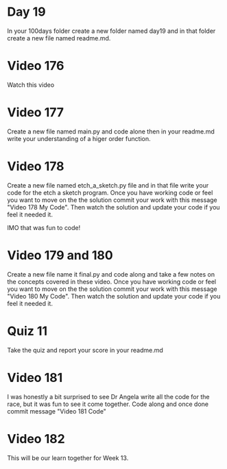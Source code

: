 # Day 19
In your 100days folder create a new folder named day19 and in that folder create a new file named readme.md.

# Video 176
Watch this video

# Video 177
Create a new file named main.py and code alone then in your readme.md write your understanding of a higer order function. 

# Video 178
Create a new file named etch_a_sketch.py file and in that file write your code for the etch a sketch program.  Once you have working code or feel you want to move on the the solution commit your work with this message "Video 178 My Code".  Then watch the solution and update your code if you feel it needed it. 

IMO that was fun to code!  

# Video 179 and 180
Create a new file name it final.py and code along and take a few notes on the concepts covered in these video. Once you have working code or feel you want to move on the the solution commit your work with this message "Video 180 My Code".  Then watch the solution and update your code if you feel it needed it. 

# Quiz 11
Take the quiz and report your score in your readme.md
 
# Video 181
I was honestly a bit surprised to see Dr Angela write all the code for the race, but it was fun to see it come together.  Code along and once done commit message "Video 181 Code"

# Video 182
This will be our learn together for Week 13. 